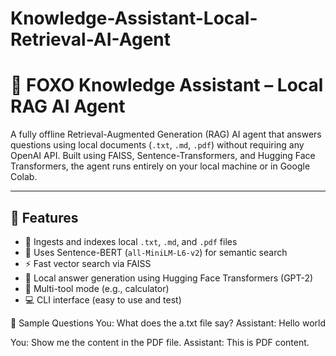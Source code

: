 # Knowledge-Assistant-Local-Retrieval-AI-Agent

# 🦊 FOXO Knowledge Assistant – Local RAG AI Agent

A fully offline Retrieval-Augmented Generation (RAG) AI agent that answers questions using local documents (`.txt`, `.md`, `.pdf`) without requiring any OpenAI API. Built using FAISS, Sentence-Transformers, and Hugging Face Transformers, the agent runs entirely on your local machine or in Google Colab.

---

## 🚀 Features

- 📄 Ingests and indexes local `.txt`, `.md`, and `.pdf` files
- 🧠 Uses Sentence-BERT (`all-MiniLM-L6-v2`) for semantic search
- ⚡ Fast vector search via FAISS
- 🤖 Local answer generation using Hugging Face Transformers (GPT-2)
- 🧮 Multi-tool mode (e.g., calculator)
- 💻 CLI interface (easy to use and test)

📝 Sample Questions
You: What does the a.txt file say?
Assistant: Hello world

You: Show me the content in the PDF file.
Assistant: This is PDF content.



